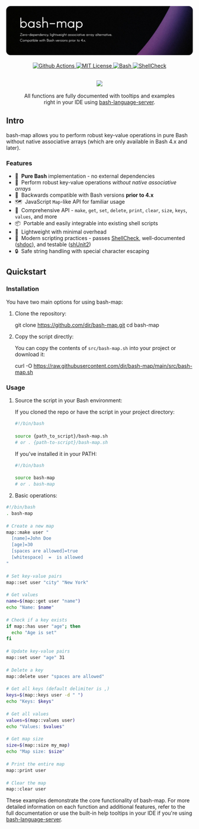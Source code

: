 <div align="center">
  <picture>
    <source media="(prefers-color-scheme: dark)" srcset=".github/readme.png" />
    <img alt="bash-map" src=".github/readme.png" />
  </picture>
  <br />
  <br />
  <a href="https://github.com/dir/bash-map/actions">
    <img alt="Github Actions" src="https://github.com/dir/bash-map/actions/workflows/shell-ci.yaml/badge.svg?branch=main&event=push">
  </a>
  <a href="https://github.com/dir/bash-map/blob/main/LICENSE.md">
    <img alt="MIT License" src="https://img.shields.io/badge/license-MIT-red.svg" />
  </a>
  <a href="https://www.gnu.org/software/bash">
    <img alt="Bash" src="https://img.shields.io/badge/Bash-4EAA25?logo=gnubash&logoColor=fff">
  </a>
  <a href="https://www.shellcheck.net">
    <img alt="ShellCheck" src="https://img.shields.io/badge/-%23AAABFF?label=ShellCheck&labelColor=white" />
  </a>
  <br />
  <br />
  <figure>
    <img src=".github/demo.gif" />
    <figcaption>
      <p align="center">
        All functions are fully documented with tooltips and examples right in your IDE using <a href="https://github.com/bash-lsp/bash-language-server">bash-language-server</a>.
      </p>
    </figcaption>
  </figure>
</div>

## Intro

bash-map allows you to perform robust key-value operations in pure Bash without native associative arrays (which are only available in Bash 4.x and later).

### Features

- 🐚&nbsp; **Pure Bash** implementation - no external dependencies
- 🔑&nbsp; Perform robust key-value operations _without native associative arrays_
- 🔁&nbsp; Backwards compatible with Bash versions **prior to 4.x**
- 🗺️&nbsp; JavaScript `Map`-like API for familiar usage
- 🧰&nbsp; Comprehensive API - `make`, `get`, `set`, `delete`, `print`, `clear`, `size`, `keys`, `values`, and more
- 📦&nbsp; Portable and easily integrable into existing shell scripts
- 🚀&nbsp; Lightweight with minimal overhead
- 🔧&nbsp; Modern scripting practices - passes [ShellCheck](https://www.shellcheck.net), well-documented ([shdoc](https://github.com/reconquest/shdoc)), and testable ([shUnit2](https://github.com/kward/shunit2))
- 🔒&nbsp; Safe string handling with special character escaping

## Quickstart

### Installation

You have two main options for using bash-map:

1. Clone the repository:

   git clone https://github.com/dir/bash-map.git
   cd bash-map

2. Copy the script directly:

   You can copy the contents of `src/bash-map.sh` into your project or download it:

   curl -O https://raw.githubusercontent.com/dir/bash-map/main/src/bash-map.sh

### Usage

1. Source the script in your Bash environment:

   If you cloned the repo or have the script in your project directory:
   ```bash
   #!/bin/bash

   source {path_to_script}/bash-map.sh
   # or . {path-to-script}/bash-map.sh
   ```

   If you've installed it in your PATH:
   ```bash
   #!/bin/bash

   source bash-map
   # or . bash-map
   ```

2. Basic operations:
  ```bash
  #!/bin/bash
  . bash-map

  # Create a new map
  map::make user "
    [name]=John Doe
    [age]=30
    [spaces are allowed]=true
    [whitespace]  =  is allowed
  "

  # Set key-value pairs
  map::set user "city" "New York"

  # Get values
  name=$(map::get user "name")
  echo "Name: $name"

  # Check if a key exists
  if map::has user "age"; then
    echo "Age is set"
  fi

  # Update key-value pairs
  map::set user "age" 31

  # Delete a key
  map::delete user "spaces are allowed"

  # Get all keys (default delimiter is ,)
  keys=$(map::keys user -d " ")
  echo "Keys: $keys"

  # Get all values
  values=$(map::values user)
  echo "Values: $values"

  # Get map size
  size=$(map::size my_map)
  echo "Map size: $size"

  # Print the entire map
  map::print user

  # Clear the map
  map::clear user
   ```

These examples demonstrate the core functionality of bash-map. For more detailed information on each function and additional features, refer to the full documentation or use the built-in help tooltips in your IDE if you're using [bash-language-server](https://github.com/bash-lsp/bash-language-server).

